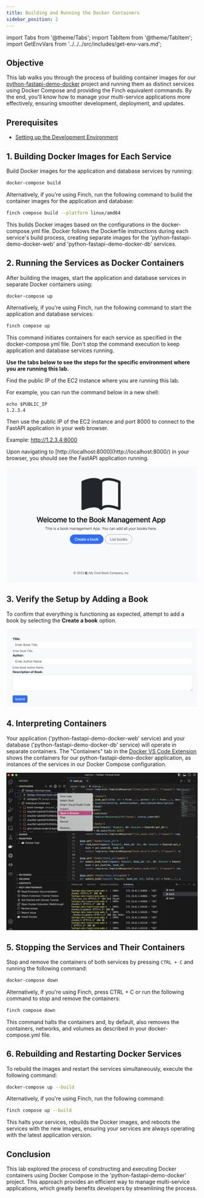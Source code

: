 ```yaml
---
title: Building and Running the Docker Containers
sidebar_position: 2
---
```

import Tabs from '@theme/Tabs';
import TabItem from '@theme/TabItem';
import GetEnvVars from '../../../src/includes/get-env-vars.md';

## Objective

This lab walks you through the process of building container images for our [python-fastapi-demo-docker](https://github.com/aws-samples/python-fastapi-demo-docker) project and running them as distinct services using Docker Compose and providing the Finch equivalent commands. By the end, you'll know how to manage your multi-service applications more effectively, ensuring smoother development, deployment, and updates.

## Prerequisites

- [Setting up the Development Environment](../../python/introduction/environment-setup.md)

<!--This is a shared file at src/includes/get-env-vars.md that tells users to navigate to the 'python-fastapi-demo-docker' directory where their environment variables are sourced.-->
<GetEnvVars />

## 1. Building Docker Images for Each Service

Build Docker images for the application and database services by running:

```bash
docker-compose build
```

Alternatively, if you're using Finch, run the following command to build the container images for the application and database:

```bash
finch compose build --platform linux/amd64
```

This builds Docker images based on the configurations in the docker-compose.yml file. Docker follows the Dockerfile instructions during each service's build process, creating separate images for the 'python-fastapi-demo-docker-web' and 'python-fastapi-demo-docker-db' services.

## 2. Running the Services as Docker Containers

After building the images, start the application and database services in separate Docker containers using:

```bash
docker-compose up
```

Alternatively, if you're using Finch, run the following command to start the application and database services:

```bash
finch compose up
```

This command initiates containers for each service as specified in the docker-compose.yml file. Don't stop the command execution to keep application and database services running.

**Use the tabs below to see the steps for the specific environment where you are running this lab.**

<Tabs>

  <TabItem value="AWS Workshop Studio" label="AWS Workshop Studio" default>

Find the public IP of the EC2 instance where you are running this lab.

For example, you can run the command below in a new shell:
```
echo $PUBLIC_IP
1.2.3.4
```
Then use the public IP of the EC2 instance and port 8000 to connect to the FastAPI application in your web browser.

Example: http://1.2.3.4:8000

</TabItem>

  <TabItem value="Local Computer" label="Local Computer" default>
Upon navigating to [http://localhost:8000](http://localhost:8000/) in your browser, you should see the FastAPI application running.

</TabItem>
</Tabs>

![Image](./images/app-home.png)

## 3. Verify the Setup by Adding a Book

To confirm that everything is functioning as expected, attempt to add a book by selecting the **Create a book** option.

![Image](./images/app-create-book.png)

## 4. Interpreting Containers

Your application ('python-fastapi-demo-docker-web' service) and your database ('python-fastapi-demo-docker-db' service) will operate in separate containers. The "Containers" tab in the [Docker VS Code Extension](https://code.visualstudio.com/docs/containers/overview) shows the containers for our python-fastapi-demo-docker application, as instances of the services in our Docker Compose configuration.

![Image](./images/docker-extension-open-in-browser.png)

## 5. Stopping the Services and Their Containers

Stop and remove the containers of both services by pressing `CTRL + C` and running the following command:

```bash
docker-compose down
```

Alternatively, if you're using Finch, press CTRL + C or run the following command to stop and remove the containers:

```bash
finch compose down
```

This command halts the containers and, by default, also removes the containers, networks, and volumes as described in your docker-compose.yml file.

## 6. Rebuilding and Restarting Docker Services

To rebuild the images and restart the services simultaneously, execute the following command:

```bash
docker-compose up --build
```

Alternatively, if you're using Finch, run the following command:

```bash
finch compose up --build
```

This halts your services, rebuilds the Docker images, and reboots the services with the new images, ensuring your services are always operating with the latest application version.

## Conclusion

This lab explored the process of constructing and executing Docker containers using Docker Compose in the 'python-fastapi-demo-docker' project. This approach provides an efficient way to manage multi-service applications, which greatly benefits developers by streamlining the process.
